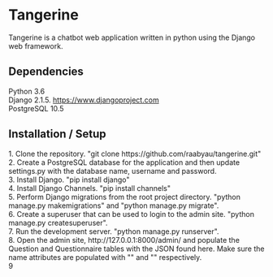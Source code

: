 # Tangerine

Tangerine is a chatbot web application written in python using the Django web framework.

## Dependencies

Python 3.6<br/>
Django 2.1.5. https://www.djangoproject.com<br/>
PostgreSQL 10.5

## Installation / Setup

<p>
1. Clone the repository. "git clone https://github.com/raabyau/tangerine.git"</br>
2. Create a PostgreSQL database for the application and then update settings.py with the database name, username and password.<br/>
3. Install Django. "pip install django"<br/>
4. Install Django Channels. "pip install channels"</br>
5. Perform Django migrations from the root project directory. "python manage.py makemigrations" and "python manage.py migrate".</br>
6. Create a superuser that can be used to login to the admin site. "python manage.py createsuperuser".</br>
7. Run the development server. "python manage.py runserver".</br>
8. Open the admin site, http://127.0.0.1:8000/admin/ and populate the Question and Questionnaire tables with the JSON found here. Make sure the name attributes are populated with "" and "" respectively.</br>
9

</p>
